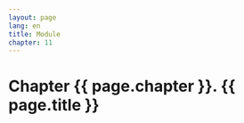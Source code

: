 ```yaml
---
layout: page
lang: en
title: Module
chapter: 11
---
```


# Chapter {{ page.chapter }}. {{ page.title }}


